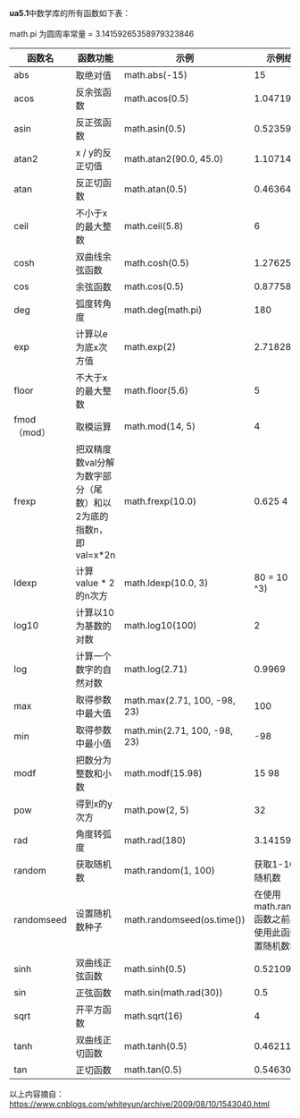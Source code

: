   **ua5.1**中数学库的所有函数如下表：                     	    	    	    
​                                         	    	    	    
  math.pi 为圆周率常量 = 3.14159265358979323846	    	    	    

| 函数名        | 函数功能                                   | 示例                           | 示例结果                             |
| ---------- | -------------------------------------- | ---------------------------- | -------------------------------- |
| abs        | 取绝对值                                   | math.abs(-15)                | 15                               |
| acos       | 反余弦函数                                  | math.acos(0.5)               | 1.04719755                       |
| asin       | 反正弦函数                                  | math.asin(0.5)               | 0.52359877                       |
| atan2      | x / y的反正切值                             | math.atan2(90.0, 45.0)       | 1.10714871                       |
| atan       | 反正切函数                                  | math.atan(0.5)               | 0.463647609                      |
| ceil       | 不小于x的最大整数                              | math.ceil(5.8)               | 6                                |
| cosh       | 双曲线余弦函数                                | math.cosh(0.5)               | 1.276259652                      |
| cos        | 余弦函数                                   | math.cos(0.5)                | 0.87758256                       |
| deg        | 弧度转角度                                  | math.deg(math.pi)            | 180                              |
| exp        | 计算以e为底x次方值                             | math.exp(2)                  | 2.718281828                      |
| floor      | 不大于x的最大整数                              | math.floor(5.6)              | 5                                |
| fmod （mod） | 取模运算                                   | math.mod(14, 5)              | 4                                |
| frexp      | 把双精度数val分解为数字部分（尾数）和以2为底的指数n，即val=x*2n | math.frexp(10.0)             | 0.625    4                       |
| ldexp      | 计算value * 2的n次方                        | math.ldexp(10.0, 3)          | 80 = 10 * (2 ^3)                 |
| log10      | 计算以10为基数的对数                            | math.log10(100)              | 2                                |
| log        | 计算一个数字的自然对数                            | math.log(2.71)               | 0.9969                           |
| max        | 取得参数中最大值                               | math.max(2.71, 100, -98, 23) | 100                              |
| min        | 取得参数中最小值                               | math.min(2.71, 100, -98, 23) | -98                              |
| modf       | 把数分为整数和小数                              | math.modf(15.98)             | 15    98                         |
| pow        | 得到x的y次方                                | math.pow(2, 5)               | 32                               |
| rad        | 角度转弧度                                  | math.rad(180)                | 3.141592654                      |
| random     | 获取随机数                                  | math.random(1, 100)          | 获取1-100的随机数                      |
| randomseed | 设置随机数种子                                | math.randomseed(os.time())   | 在使用math.random函数之前必须使用此函数设置随机数种子 |
| sinh       | 双曲线正弦函数                                | math.sinh(0.5)               | 0.5210953                        |
| sin        | 正弦函数                                   | math.sin(math.rad(30))       | 0.5                              |
| sqrt       | 开平方函数                                  | math.sqrt(16)                | 4                                |
| tanh       | 双曲线正切函数                                | math.tanh(0.5)               | 0.46211715                       |
| tan        | 正切函数                                   | math.tan(0.5)                | 0.5463024                        |

以上内容摘自：https://www.cnblogs.com/whiteyun/archive/2009/08/10/1543040.html

